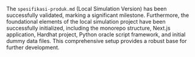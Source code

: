 The `spesifikasi-produk.md` (Local Simulation Version) has been successfully validated, marking a significant milestone. Furthermore, the foundational elements of the local simulation project have been successfully initialized, including the monorepo structure, Next.js application, Hardhat project, Python oracle script framework, and initial dummy data files. This comprehensive setup provides a robust base for further development.